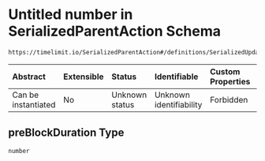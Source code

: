 # Untitled number in SerializedParentAction Schema

```txt
https://timelimit.io/SerializedParentAction#/definitions/SerializedUpdateUserLimitLoginPreBlockDuration/properties/preBlockDuration
```



| Abstract            | Extensible | Status         | Identifiable            | Custom Properties | Additional Properties | Access Restrictions | Defined In                                                                                        |
| :------------------ | :--------- | :------------- | :---------------------- | :---------------- | :-------------------- | :------------------ | :------------------------------------------------------------------------------------------------ |
| Can be instantiated | No         | Unknown status | Unknown identifiability | Forbidden         | Allowed               | none                | [SerializedParentAction.schema.json\*](SerializedParentAction.schema.json "open original schema") |

## preBlockDuration Type

`number`
